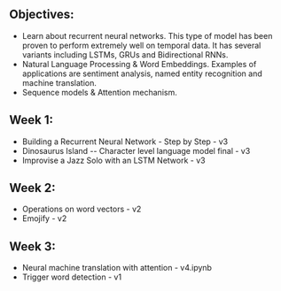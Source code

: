 
## Objectives:
  - Learn about recurrent neural networks. This type of model has been proven to perform extremely well on temporal data. It has several variants including LSTMs, GRUs and Bidirectional RNNs.
  - Natural Language Processing & Word Embeddings. Examples of applications are sentiment analysis, named entity recognition and machine translation.
  - Sequence models & Attention mechanism.

## Week 1:
  - Building a Recurrent Neural Network - Step by Step - v3
  - Dinosaurus Island -- Character level language model final - v3
  - Improvise a Jazz Solo with an LSTM Network - v3

## Week 2:
  - Operations on word vectors - v2
  - Emojify - v2

## Week 3:
  - Neural machine translation with attention - v4.ipynb
  - Trigger word detection - v1
